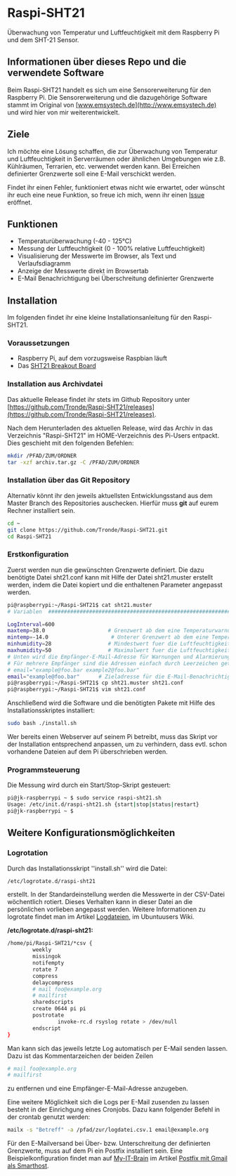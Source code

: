 Raspi-SHT21
===========

Überwachung von Temperatur und Luftfeuchtigkeit mit dem Raspberry Pi und dem SHT-21 Sensor.

## Informationen über dieses Repo und die verwendete Software ##

Beim Raspi-SHT21 handelt es sich um eine Sensorerweiterung für den Raspberry Pi. Die Sensorerweiterung und die dazugehörige Software stammt im Original von [www.emsystech.de](http://www.emsystech.de) und wird hier von mir weiterentwickelt.

## Ziele ##

Ich möchte eine Lösung schaffen, die zur Überwachung von Temperatur und Luftfeuchtigkeit in Serverräumen oder ähnlichen Umgebungen wie z.B. Kühlräumen, Terrarien, etc. verwendet werden kann. Bei Erreichen definierter Grenzwerte soll eine E-Mail verschickt werden.

Findet ihr einen Fehler, funktioniert etwas nicht wie erwartet, oder wünscht ihr euch eine neue Funktion, so freue ich mich, wenn ihr einen [Issue](https://github.com/Tronde/Raspi-SHT21/issues) eröffnet.

## Funktionen ##

* Temperaturüberwachung (-40 - 125°C)
* Messung der Luftfeuchtigkeit (0 - 100% relative Luftfeuchtigkeit)
* Visualisierung der Messwerte im Browser, als Text und Verlaufsdiagramm
* Anzeige der Messwerte direkt im Browsertab
* E-Mail Benachrichtigung bei Überschreitung definierter Grenzwerte

## Installation ##

Im folgenden findet ihr eine kleine Installationsanleitung für den Raspi-SHT21.

### Voraussetzungen ###

* Raspberry Pi, auf dem vorzugsweise Raspbian läuft
* Das [SHT21 Breakout Board](http://www.emsystech.de/produkt/sht21-breakout-board/)

### Installation aus Archivdatei ###

Das aktuelle Release findet ihr stets im Github Repository unter [https://github.com/Tronde/Raspi-SHT21/releases](https://github.com/Tronde/Raspi-SHT21/releases).

Nach dem Herunterladen des aktuellen Release, wird das Archiv in das Verzeichnis "Raspi-SHT21" im HOME-Verzeichnis des Pi-Users entpackt. Dies geschieht mit den folgenden Befehlen:

```bash
mkdir /PFAD/ZUM/ORDNER
tar -xzf archiv.tar.gz -C /PFAD/ZUM/ORDNER
```

### Installation über das Git Repository ###

Alternativ könnt ihr den jeweils aktuellsten Entwicklungsstand aus dem Master Branch des Repositories auschecken. Hierfür muss __git__ auf eurem Rechner installiert sein.

```bash
cd ~
git clone https://github.com/Tronde/Raspi-SHT21.git
cd Raspi-SHT21
```

### Erstkonfiguration ###

Zuerst werden nun die gewünschten Grenzwerte definiert. Die dazu benötigte Datei sht21.conf kann mit Hilfe der Datei sht21.muster erstellt werden, indem die Datei kopiert und die enthaltenen Parameter angepasst werden.

```bash
pi@raspberrypi:~/Raspi-SHT21$ cat sht21.muster 
# Variablen  ###########################################################

LogInterval=600
maxtemp=38.0                    # Grenzwert ab dem eine Temperaturwarnung verschickt wird.
mintemp=-14.0                    # Unterer Grenzwert ab dem eine Temperaturwarnung verschickt wird.
minhumidity=28                  # Mindestwert fuer die Luftfeuchtigkeit.
maxhumidity=50                  # Maximalwert fuer die Luftfeuchtigkeit.
# Unten wird die Empfänger-E-Mail-Adresse für Warnungen und Alarmierungen definiert.
# Für mehrere Empfänger sind die Adressen einfach durch Leerzeichen getrennt anzuhängen. Bsp:
# email="example@foo.bar example2@foo.bar"
email="example@foo.bar"      # Zieladresse für die E-Mail-Benachrichtigung.
pi@raspberrypi:~/Raspi-SHT21$ cp sht21.muster sht21.conf
pi@raspberrypi:~/Raspi-SHT21$ vim sht21.conf
```

Anschließend wird die Software und die benötigten Pakete mit Hilfe des Installationsskriptes installiert:

```bash
sudo bash ./install.sh
```

Wer bereits einen Webserver auf seinem Pi betreibt, muss das Skript vor der Installation entsprechend anpassen, um zu verhindern, dass evtl. schon vorhandene Dateien auf dem Pi überschrieben werden.

### Programmsteuerung ###

Die Messung wird durch ein Start/Stop-Skript gesteuert:
```bash
pi@jk-raspberrypi ~ $ sudo service raspi-sht21.sh 
Usage: /etc/init.d/raspi-sht21.sh {start|stop|status|restart}
pi@jk-raspberrypi ~ $
```

## Weitere Konfigurationsmöglichkeiten ##

### Logrotation ###

Durch das Installationsskript ''install.sh'' wird die Datei:
```bash
/etc/logrotate.d/raspi-sht21
```
erstellt. In der Standardeinstellung werden die Messwerte in der CSV-Datei wöchentlich rotiert. Dieses Verhalten kann in dieser Datei an die persönlichen vorlieben angepasst werden. Weitere Informationen zu logrotate findet man im Artikel [Logdateien](http://wiki.ubuntuusers.de/Logdateien?highlight=logrotate#Logrotate), im Ubuntuusers Wiki.

**/etc/logrotate.d/raspi-sht21:**
```bash
/home/pi/Raspi-SHT21/*csv {
        weekly
        missingok
        notifempty
        rotate 7
        compress
        delaycompress
        # mail foo@example.org
        # mailfirst
        sharedscripts
        create 0644 pi pi
        postrotate
                invoke-rc.d rsyslog rotate > /dev/null
        endscript
}
```

Man kann sich das jeweils letzte Log automatisch per E-Mail senden lassen. Dazu ist das Kommentarzeichen der beiden Zeilen
```bash
# mail foo@example.org
# mailfirst
```
zu entfernen und eine Empfänger-E-Mail-Adresse anzugeben.

Eine weitere Möglichkeit sich die Logs per E-Mail zusenden zu lassen besteht in der Einrichgung eines Cronjobs. Dazu kann folgender Befehl in der crontab genutzt werden:
```bash
mailx -s "Betreff" -a /pfad/zur/logdatei.csv.1 email@example.org
```

Für den E-Mailversand bei Über- bzw. Unterschreitung der definierten Grenzwerte, muss auf dem Pi ein Postfix installiert sein. Eine Beispielkonfiguration findet man auf [My-IT-Brain](http://www.my-it-brain.de) im Artikel [Postfix mit Gmail als Smarthost](http://www.my-it-brain.de/wordpress/postfix-mit-gmail-als-smarthost/).
